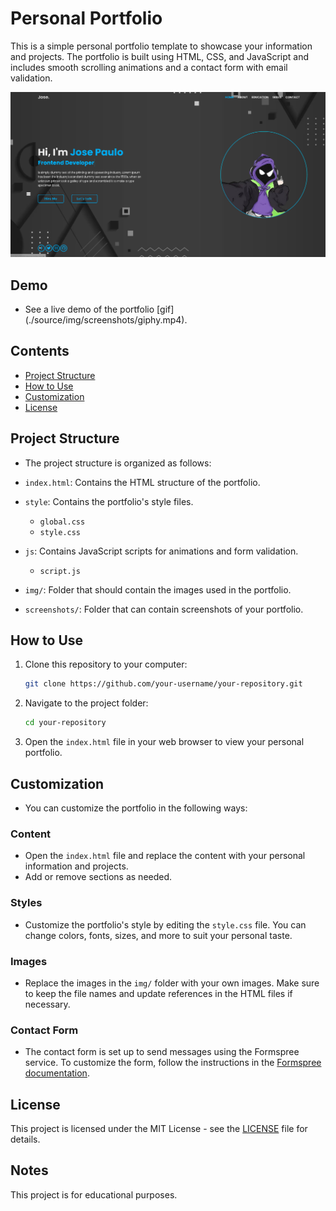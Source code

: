 # Personal Portfolio

This is a simple personal portfolio template to showcase your information and projects. The portfolio is built using HTML, CSS, and JavaScript and includes smooth scrolling animations and a contact form with email validation.

![Screenshot](./source/img/screenshots/homepage.png)

## Demo

- See a live demo of the portfolio [gif] (./source/img/screenshots/giphy.mp4).

## Contents

- [Project Structure](#project-structure)
- [How to Use](#how-to-use)
- [Customization](#customization)
- [License](#license)

## Project Structure

- The project structure is organized as follows:

- `index.html`: Contains the HTML structure of the portfolio.
- `style`: Contains the portfolio's style files.
    - `global.css`
    - `style.css`
- `js`: Contains JavaScript scripts for animations and form validation.
    - `script.js`
- `img/`: Folder that should contain the images used in the portfolio.
- `screenshots/`: Folder that can contain screenshots of your portfolio.

## How to Use

1. Clone this repository to your computer:

   ```bash
   git clone https://github.com/your-username/your-repository.git
   ```

2. Navigate to the project folder:

   ```bash
   cd your-repository
   ```

3. Open the `index.html` file in your web browser to view your personal portfolio.

## Customization

- You can customize the portfolio in the following ways:

### Content

- Open the `index.html` file and replace the content with your personal information and projects.
- Add or remove sections as needed.

### Styles

- Customize the portfolio's style by editing the `style.css` file. You can change colors, fonts, sizes, and more to suit your personal taste.

### Images

- Replace the images in the `img/` folder with your own images. Make sure to keep the file names and update references in the HTML files if necessary.

### Contact Form

- The contact form is set up to send messages using the Formspree service. To customize the form, follow the instructions in the [Formspree documentation](https://formspree.io/documentation).

## License

This project is licensed under the MIT License - see the [LICENSE](LICENSE) file for details.

## Notes

This project is for educational purposes.

```
